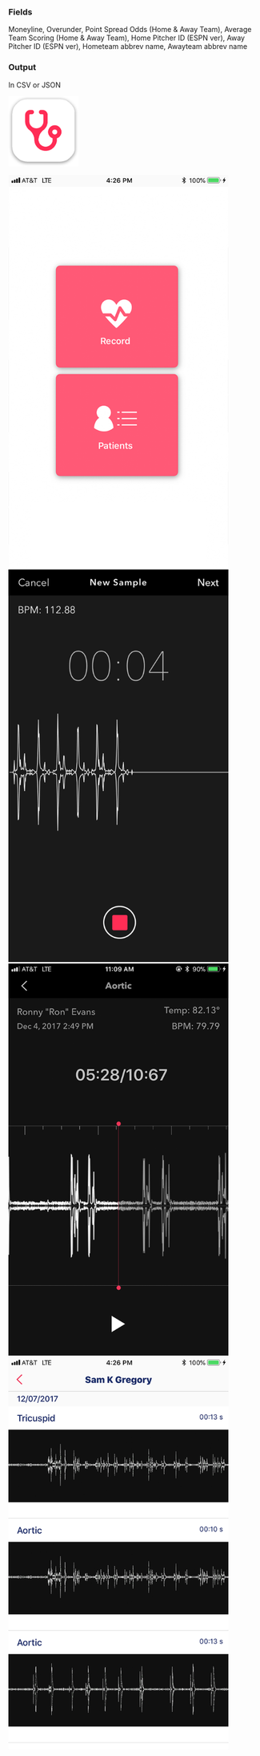 
### Fields
Moneyline, Overunder, Point Spread Odds (Home & Away Team), Average Team Scoring (Home & Away Team), Home Pitcher ID (ESPN ver), Away Pitcher ID (ESPN ver), Hometeam abbrev name, Awayteam abbrev name

### Output
In CSV or JSON


[<img src="https://github.com/skg54/Stethoscope-API/blob/main/static/stethAppIcon.png" width="140"/>](https://github.com/skg54/Stethoscope-API/blob/main/static/stethAppIcon.png)

[<img src="https://github.com/skg54/Stethoscope-API/blob/main/static/home_ss.png" width="440"/>](https://github.com/skg54/Stethoscope-API/blob/main/static/home_ss.png)
[<img src="https://github.com/skg54/Stethoscope-API/blob/main/static/record_ss.png" width="440"/>](https://github.com/skg54/Stethoscope-API/blob/main/static/record_ss.png)
[<img src="https://github.com/skg54/Stethoscope-API/blob/main/static/listen_ss.png" width="440"/>](https://github.com/skg54/Stethoscope-API/blob/main/static/listen_ss.png)
[<img src="https://github.com/skg54/Stethoscope-API/blob/main/static/saved_ss.png" width="440"/>](https://github.com/skg54/Stethoscope-API/blob/main/static/saved_ss.png)

